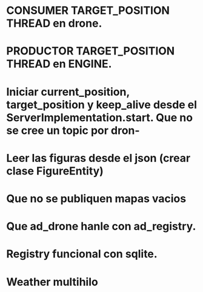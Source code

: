 # CONSUMER TARGET_POSITION THREAD en drone. 
# PRODUCTOR TARGET_POSITION THREAD en ENGINE. 

# Iniciar current_position, target_position y keep_alive desde el ServerImplementation.start. Que no se cree un topic por dron-

# Leer las figuras desde el json (crear clase FigureEntity)
# Que no se publiquen mapas vacios


# Que ad_drone hanle con ad_registry.
# Registry funcional con sqlite.
# Weather multihilo
